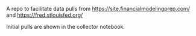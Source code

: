 A repo to facilitate data pulls from https://site.financialmodelingprep.com/ and https://fred.stlouisfed.org/

Initial pulls are shown in the collector notebook.
